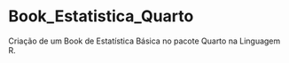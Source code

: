 # Book_Estatistica_Quarto
Criação de um Book de Estatística Básica no pacote Quarto na Linguagem R.
